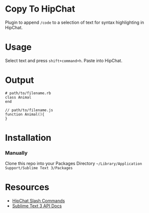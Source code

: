 # Copy To HipChat
Plugin to append `/code` to a selection of text for syntax highlighting in HipChat.
# Usage
Select text and press `shift+command+h`. Paste into HipChat.
# Output
```
# path/to/filename.rb
class Animal
end
```
```
// path/to/filename.js
function Animal(){
}
```
# Installation
### Manually
Clone this repo into your Packages Directory `~/Library/Application Support/Sublime Text 3/Packages`
# Resources
- [HipChat Slash Commands](http://help.hipchat.com/knowledgebase/articles/64451-work-faster-with-slash-commands)
- [Sublime Text 3 API Docs](https://www.sublimetext.com/docs/3/api_reference.html)
